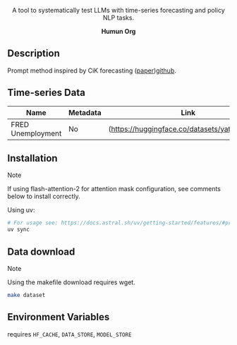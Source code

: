 <div align="center">

A tool to systematically test LLMs with time-series forecasting and policy NLP tasks.  

**Humun Org**
</div>

## Description

Prompt method inspired by CiK forecasting ([paper](https://arxiv.org/abs/2410.18959))[github](https://github.com/ServiceNow/context-is-key-forecasting/blob/main/cik_benchmark/baselines/direct_prompt.py).


## Time-series Data

| Name | Metadata | Link |
| - | - | - |
| FRED Unemployment | No | (https://huggingface.co/datasets/yatsbm/FRED) |


## Installation
> [!Note]
> If using flash-attention-2 for attention mask configuration, see comments below to install correctly. 

Using uv:
```bash
# For usage see: https://docs.astral.sh/uv/getting-started/features/#projects
uv sync 
```

## Data download
> [!Note]
> Using the makefile download requires wget. 

```bash
make dataset
```

## Environment Variables 

requires `HF_CACHE`, `DATA_STORE`, `MODEL_STORE`


